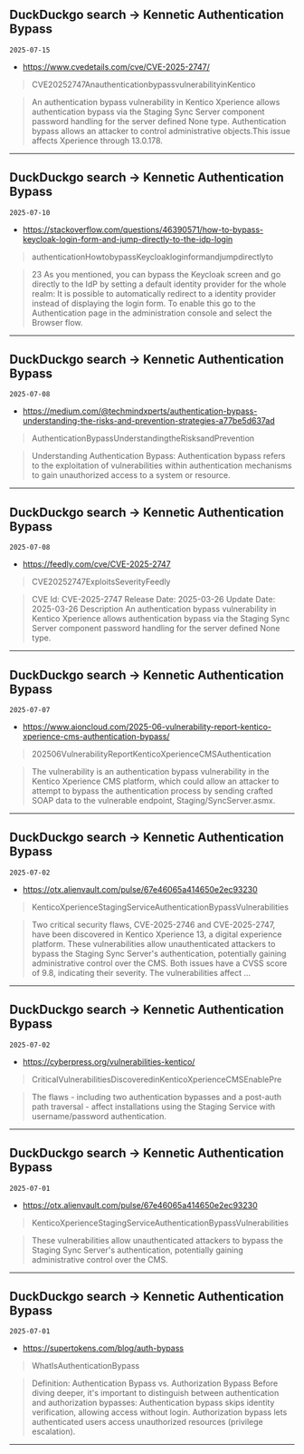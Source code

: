 ## DuckDuckgo search -> Kennetic Authentication Bypass
`2025-07-15`

* https://www.cvedetails.com/cve/CVE-2025-2747/

<blockquote>
 CVE20252747AnauthenticationbypassvulnerabilityinKentico
</blockquote>
<blockquote>
An authentication bypass vulnerability in Kentico Xperience allows authentication bypass via the Staging Sync Server component password handling for the server defined None type. Authentication bypass allows an attacker to control administrative objects.This issue affects Xperience through 13.0.178.
</blockquote>

---

## DuckDuckgo search -> Kennetic Authentication Bypass
`2025-07-10`

* https://stackoverflow.com/questions/46390571/how-to-bypass-keycloak-login-form-and-jump-directly-to-the-idp-login

<blockquote>
 authenticationHowtobypassKeycloakloginformandjumpdirectlyto
</blockquote>
<blockquote>
23 As you mentioned, you can bypass the Keycloak screen and go directly to the IdP by setting a default identity provider for the whole realm: It is possible to automatically redirect to a identity provider instead of displaying the login form. To enable this go to the Authentication page in the administration console and select the Browser flow.
</blockquote>

---

## DuckDuckgo search -> Kennetic Authentication Bypass
`2025-07-08`

* https://medium.com/@techmindxperts/authentication-bypass-understanding-the-risks-and-prevention-strategies-a77be5d637ad

<blockquote>
 AuthenticationBypassUnderstandingtheRisksandPrevention
</blockquote>
<blockquote>
Understanding Authentication Bypass: Authentication bypass refers to the exploitation of vulnerabilities within authentication mechanisms to gain unauthorized access to a system or resource.
</blockquote>

---

## DuckDuckgo search -> Kennetic Authentication Bypass
`2025-07-08`

* https://feedly.com/cve/CVE-2025-2747

<blockquote>
 CVE20252747ExploitsSeverityFeedly
</blockquote>
<blockquote>
CVE Id: CVE-2025-2747 Release Date: 2025-03-26 Update Date: 2025-03-26 Description An authentication bypass vulnerability in Kentico Xperience allows authentication bypass via the Staging Sync Server component password handling for the server defined None type.
</blockquote>

---

## DuckDuckgo search -> Kennetic Authentication Bypass
`2025-07-07`

* https://www.aioncloud.com/2025-06-vulnerability-report-kentico-xperience-cms-authentication-bypass/

<blockquote>
 202506VulnerabilityReportKenticoXperienceCMSAuthentication
</blockquote>
<blockquote>
The vulnerability is an authentication bypass vulnerability in the Kentico Xperience CMS platform, which could allow an attacker to attempt to bypass the authentication process by sending crafted SOAP data to the vulnerable endpoint, Staging/SyncServer.asmx.
</blockquote>

---

## DuckDuckgo search -> Kennetic Authentication Bypass
`2025-07-02`

* https://otx.alienvault.com/pulse/67e46065a414650e2ec93230

<blockquote>
 KenticoXperienceStagingServiceAuthenticationBypassVulnerabilities
</blockquote>
<blockquote>
Two critical security flaws, CVE-2025-2746 and CVE-2025-2747, have been discovered in Kentico Xperience 13, a digital experience platform. These vulnerabilities allow unauthenticated attackers to bypass the Staging Sync Server's authentication, potentially gaining administrative control over the CMS. Both issues have a CVSS score of 9.8, indicating their severity. The vulnerabilities affect ...
</blockquote>

---

## DuckDuckgo search -> Kennetic Authentication Bypass
`2025-07-02`

* https://cyberpress.org/vulnerabilities-kentico/

<blockquote>
 CriticalVulnerabilitiesDiscoveredinKenticoXperienceCMSEnablePre
</blockquote>
<blockquote>
The flaws - including two authentication bypasses and a post-auth path traversal - affect installations using the Staging Service with username/password authentication.
</blockquote>

---

## DuckDuckgo search -> Kennetic Authentication Bypass
`2025-07-01`

* https://otx.alienvault.com/pulse/67e46065a414650e2ec93230

<blockquote>
 KenticoXperienceStagingServiceAuthenticationBypassVulnerabilities
</blockquote>
<blockquote>
These vulnerabilities allow unauthenticated attackers to bypass the Staging Sync Server's authentication, potentially gaining administrative control over the CMS.
</blockquote>

---

## DuckDuckgo search -> Kennetic Authentication Bypass
`2025-07-01`

* https://supertokens.com/blog/auth-bypass

<blockquote>
 WhatIsAuthenticationBypass
</blockquote>
<blockquote>
Definition: Authentication Bypass vs. Authorization Bypass Before diving deeper, it's important to distinguish between authentication and authorization bypasses: Authentication bypass skips identity verification, allowing access without login. Authorization bypass lets authenticated users access unauthorized resources (privilege escalation).
</blockquote>

---

